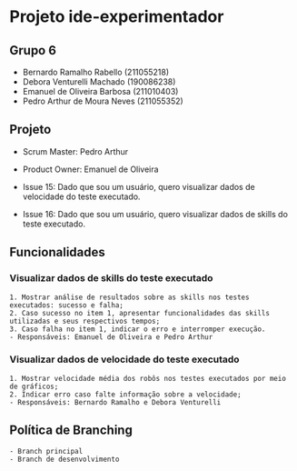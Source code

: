 # Projeto ide-experimentador

## Grupo 6

- Bernardo Ramalho Rabello (211055218)
- Debora Venturelli Machado (190086238)
- Emanuel de Oliveira Barbosa (211010403)
- Pedro Arthur de Moura Neves (211055352)


## Projeto

- Scrum Master: Pedro Arthur
- Product Owner: Emanuel de Oliveira

- Issue 15: Dado que sou um usuário, quero visualizar dados de velocidade do teste executado.
- Issue 16: Dado que sou um usuário, quero visualizar dados de skills do teste executado.


## Funcionalidades
### Visualizar dados de skills do teste executado
    1. Mostrar análise de resultados sobre as skills nos testes executados: sucesso e falha;
    2. Caso sucesso no item 1, apresentar funcionalidades das skills utilizadas e seus respectivos tempos;
    3. Caso falha no item 1, indicar o erro e interromper execução.
    - Responsáveis: Emanuel de Oliveira e Pedro Arthur

### Visualizar dados de velocidade do teste executado
    1. Mostrar velocidade média dos robôs nos testes executados por meio de gráficos;
    2. Indicar erro caso falte informação sobre a velocidade;
    - Responsáveis: Bernardo Ramalho e Debora Venturelli

## Política de Branching
    - Branch principal
    - Branch de desenvolvimento
